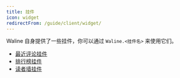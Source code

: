 ```yaml
---
title: 挂件
icon: widget
redirectFrom: /guide/client/widget/
---
```


Waline 自身提供了一些挂件，你可以通过 `Waline.<挂件名>` 来使用它们。

<!-- more -->

- [最近评论挂件](recent-comment.md)
- [排行榜挂件](user-list.md)
- [读者墙挂件](user-list.md)
